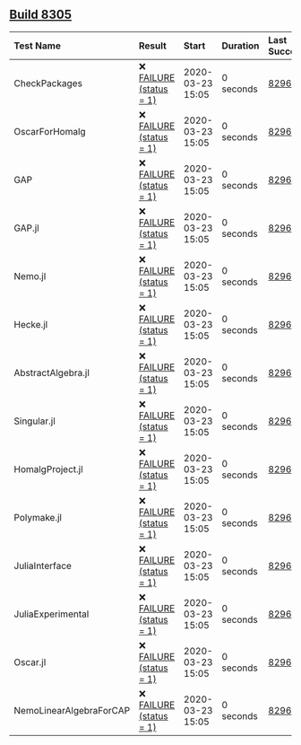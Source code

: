 ## [Build 8305](https://oscarci.mathematik.uni-kl.de/job/oscar/8305/)

| Test Name    | Result | Start | Duration | Last Success |
|:-------------|:-------|:------|:---------|:-------------|
| CheckPackages | ❌ [FAILURE (status = 1)](https://oscarci.mathematik.uni-kl.de/job/oscar/8305/artifact/logs/build-8305/CheckPackages.log) | 2020-03-23 15:05 | 0 seconds | [8296](https://oscarci.mathematik.uni-kl.de/job/oscar/8296/) |
| OscarForHomalg | ❌ [FAILURE (status = 1)](https://oscarci.mathematik.uni-kl.de/job/oscar/8305/artifact/logs/build-8305/OscarForHomalg.log) | 2020-03-23 15:05 | 0 seconds | [8296](https://oscarci.mathematik.uni-kl.de/job/oscar/8296/) |
| GAP | ❌ [FAILURE (status = 1)](https://oscarci.mathematik.uni-kl.de/job/oscar/8305/artifact/logs/build-8305/GAP.log) | 2020-03-23 15:05 | 0 seconds | [8296](https://oscarci.mathematik.uni-kl.de/job/oscar/8296/) |
| GAP.jl | ❌ [FAILURE (status = 1)](https://oscarci.mathematik.uni-kl.de/job/oscar/8305/artifact/logs/build-8305/GAP.jl.log) | 2020-03-23 15:05 | 0 seconds | [8296](https://oscarci.mathematik.uni-kl.de/job/oscar/8296/) |
| Nemo.jl | ❌ [FAILURE (status = 1)](https://oscarci.mathematik.uni-kl.de/job/oscar/8305/artifact/logs/build-8305/Nemo.jl.log) | 2020-03-23 15:05 | 0 seconds | [8296](https://oscarci.mathematik.uni-kl.de/job/oscar/8296/) |
| Hecke.jl | ❌ [FAILURE (status = 1)](https://oscarci.mathematik.uni-kl.de/job/oscar/8305/artifact/logs/build-8305/Hecke.jl.log) | 2020-03-23 15:05 | 0 seconds | [8296](https://oscarci.mathematik.uni-kl.de/job/oscar/8296/) |
| AbstractAlgebra.jl | ❌ [FAILURE (status = 1)](https://oscarci.mathematik.uni-kl.de/job/oscar/8305/artifact/logs/build-8305/AbstractAlgebra.jl.log) | 2020-03-23 15:05 | 0 seconds | [8296](https://oscarci.mathematik.uni-kl.de/job/oscar/8296/) |
| Singular.jl | ❌ [FAILURE (status = 1)](https://oscarci.mathematik.uni-kl.de/job/oscar/8305/artifact/logs/build-8305/Singular.jl.log) | 2020-03-23 15:05 | 0 seconds | [8296](https://oscarci.mathematik.uni-kl.de/job/oscar/8296/) |
| HomalgProject.jl | ❌ [FAILURE (status = 1)](https://oscarci.mathematik.uni-kl.de/job/oscar/8305/artifact/logs/build-8305/HomalgProject.jl.log) | 2020-03-23 15:05 | 0 seconds | [8296](https://oscarci.mathematik.uni-kl.de/job/oscar/8296/) |
| Polymake.jl | ❌ [FAILURE (status = 1)](https://oscarci.mathematik.uni-kl.de/job/oscar/8305/artifact/logs/build-8305/Polymake.jl.log) | 2020-03-23 15:05 | 0 seconds | [8296](https://oscarci.mathematik.uni-kl.de/job/oscar/8296/) |
| JuliaInterface | ❌ [FAILURE (status = 1)](https://oscarci.mathematik.uni-kl.de/job/oscar/8305/artifact/logs/build-8305/JuliaInterface.log) | 2020-03-23 15:05 | 0 seconds | [8296](https://oscarci.mathematik.uni-kl.de/job/oscar/8296/) |
| JuliaExperimental | ❌ [FAILURE (status = 1)](https://oscarci.mathematik.uni-kl.de/job/oscar/8305/artifact/logs/build-8305/JuliaExperimental.log) | 2020-03-23 15:05 | 0 seconds | [8296](https://oscarci.mathematik.uni-kl.de/job/oscar/8296/) |
| Oscar.jl | ❌ [FAILURE (status = 1)](https://oscarci.mathematik.uni-kl.de/job/oscar/8305/artifact/logs/build-8305/Oscar.jl.log) | 2020-03-23 15:05 | 0 seconds | [8296](https://oscarci.mathematik.uni-kl.de/job/oscar/8296/) |
| NemoLinearAlgebraForCAP | ❌ [FAILURE (status = 1)](https://oscarci.mathematik.uni-kl.de/job/oscar/8305/artifact/logs/build-8305/NemoLinearAlgebraForCAP.log) | 2020-03-23 15:05 | 0 seconds | [8296](https://oscarci.mathematik.uni-kl.de/job/oscar/8296/) |
